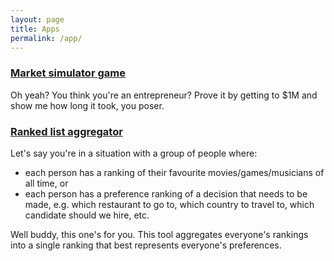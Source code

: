```yaml
---
layout: page
title: Apps
permalink: /app/
---
```


### [Market simulator game](market_simulator)

Oh yeah? You think you're an entrepreneur? Prove it by getting to $1M and show me how long it took, you poser.


### [Ranked list aggregator](ranked_list_aggregator)

Let's say you're in a situation with a group of people where:
- each person has a ranking of their favourite movies/games/musicians of all time, or
- each person has a preference ranking of a decision that needs to be made, e.g. which restaurant to go to, which country to travel to, which candidate should we hire, etc.

Well buddy, this one's for you. This tool aggregates everyone's rankings into a single ranking that best represents everyone's preferences.